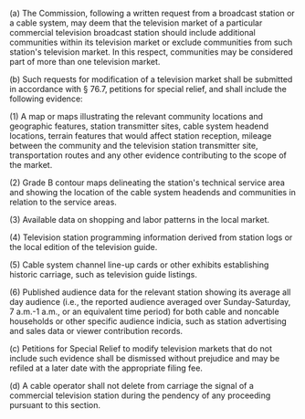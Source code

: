 (a) The Commission, following a written request from a broadcast station or a cable system, may deem that the television market of a particular commercial television broadcast station should include additional communities within its television market or exclude communities from such station's television market. In this respect, communities may be considered part of more than one television market.

(b) Such requests for modification of a television market shall be submitted in accordance with § 76.7, petitions for special relief, and shall include the following evidence:

(1) A map or maps illustrating the relevant community locations and geographic features, station transmitter sites, cable system headend locations, terrain features that would affect station reception, mileage between the community and the television station transmitter site, transportation routes and any other evidence contributing to the scope of the market.

(2) Grade B contour maps delineating the station's technical service area and showing the location of the cable system headends and communities in relation to the service areas.
              

(3) Available data on shopping and labor patterns in the local market.

(4) Television station programming information derived from station logs or the local edition of the television guide.

(5) Cable system channel line-up cards or other exhibits establishing historic carriage, such as television guide listings.
              

(6) Published audience data for the relevant station showing its average all day audience (i.e., the reported audience averaged over Sunday-Saturday, 7 a.m.-1 a.m., or an equivalent time period) for both cable and noncable households or other specific audience indicia, such as station advertising and sales data or viewer contribution records.

(c) Petitions for Special Relief to modify television markets that do not include such evidence shall be dismissed without prejudice and may be refiled at a later date with the appropriate filing fee.

(d) A cable operator shall not delete from carriage the signal of a commercial television station during the pendency of any proceeding pursuant to this section.

